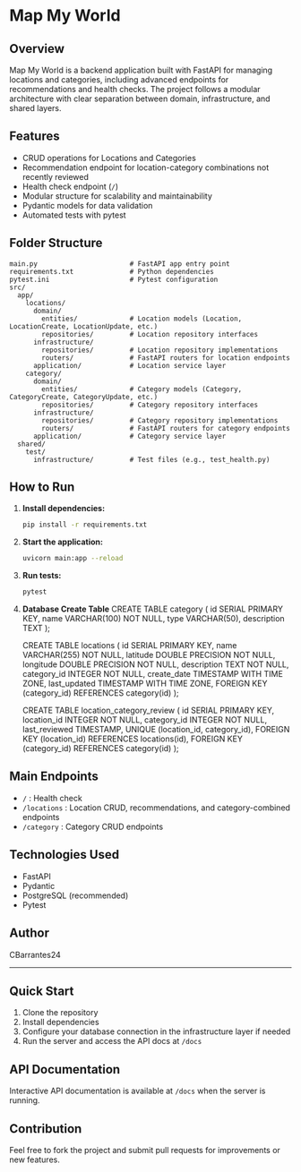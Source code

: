 # Map My World

## Overview
Map My World is a backend application built with FastAPI for managing locations and categories, including advanced endpoints for recommendations and health checks. The project follows a modular architecture with clear separation between domain, infrastructure, and shared layers.

## Features
- CRUD operations for Locations and Categories
- Recommendation endpoint for location-category combinations not recently reviewed
- Health check endpoint (`/`)
- Modular structure for scalability and maintainability
- Pydantic models for data validation
- Automated tests with pytest

## Folder Structure
```
main.py                       # FastAPI app entry point
requirements.txt              # Python dependencies
pytest.ini                    # Pytest configuration
src/
  app/
    locations/
      domain/
        entities/             # Location models (Location, LocationCreate, LocationUpdate, etc.)
        repositories/         # Location repository interfaces
      infrastructure/
        repositories/         # Location repository implementations
        routers/              # FastAPI routers for location endpoints
      application/            # Location service layer
    category/
      domain/
        entities/             # Category models (Category, CategoryCreate, CategoryUpdate, etc.)
        repositories/         # Category repository interfaces
      infrastructure/
        repositories/         # Category repository implementations
        routers/              # FastAPI routers for category endpoints
      application/            # Category service layer
  shared/
    test/
      infrastructure/         # Test files (e.g., test_health.py)
```

## How to Run
1. **Install dependencies:**
   ```bash
   pip install -r requirements.txt
   ```
2. **Start the application:**
   ```bash
   uvicorn main:app --reload
   ```
3. **Run tests:**
   ```bash
   pytest
   ```

4. **Database Create Table**
    CREATE TABLE category (
        id SERIAL PRIMARY KEY,
        name VARCHAR(100) NOT NULL,
        type VARCHAR(50),
        description TEXT
    );

    CREATE TABLE locations (
    id            SERIAL PRIMARY KEY,
    name          VARCHAR(255)      NOT NULL,
    latitude      DOUBLE PRECISION  NOT NULL,
    longitude     DOUBLE PRECISION  NOT NULL,
    description   TEXT              NOT NULL,
    category_id   INTEGER           NOT NULL,
    create_date   TIMESTAMP WITH TIME ZONE,
    last_updated  TIMESTAMP WITH TIME ZONE,
    FOREIGN KEY (category_id) REFERENCES category(id)
    );


    CREATE TABLE location_category_review (
        id SERIAL PRIMARY KEY,
        location_id INTEGER NOT NULL,
        category_id INTEGER NOT NULL,
        last_reviewed TIMESTAMP,
        UNIQUE (location_id, category_id),
        FOREIGN KEY (location_id) REFERENCES locations(id),
        FOREIGN KEY (category_id) REFERENCES category(id)
    );

## Main Endpoints
- `/` : Health check
- `/locations` : Location CRUD, recommendations, and category-combined endpoints
- `/category` : Category CRUD endpoints

## Technologies Used
- FastAPI
- Pydantic
- PostgreSQL (recommended)
- Pytest

## Author
CBarrantes24

---

## Quick Start
1. Clone the repository
2. Install dependencies
3. Configure your database connection in the infrastructure layer if needed
4. Run the server and access the API docs at `/docs`

## API Documentation
Interactive API documentation is available at `/docs` when the server is running.

## Contribution
Feel free to fork the project and submit pull requests for improvements or new features.
